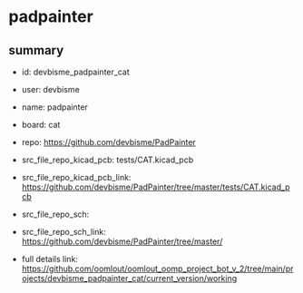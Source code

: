 # padpainter
 
## summary 
* id: devbisme_padpainter_cat
* user: devbisme
* name: padpainter
* board: cat
* repo: https://github.com/devbisme/PadPainter
* src_file_repo_kicad_pcb: tests/CAT.kicad_pcb
* src_file_repo_kicad_pcb_link: https://github.com/devbisme/PadPainter/tree/master/tests/CAT.kicad_pcb


* src_file_repo_sch: 
* src_file_repo_sch_link: https://github.com/devbisme/PadPainter/tree/master/
* full details link: https://github.com/oomlout/oomlout_oomp_project_bot_v_2/tree/main/projects/devbisme_padpainter_cat/current_version/working  







